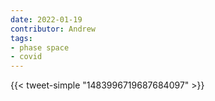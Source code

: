 ```yaml
---
date: 2022-01-19
contributor: Andrew
tags:
- phase space
- covid
---
```


{{< tweet-simple "1483996719687684097" >}}

<!-- {< tweet user="trvrb" id="1483996719687684097" >}} -->
